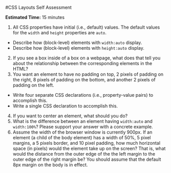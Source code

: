 #CSS Layouts Self Assessment

**Estimated Time:** 15 minutes

1. All CSS properties have initial (i.e., default) values. The default values for the `width` and `height` properties are `auto`.
  * Describe how (block-level) elements with `width:auto` display.
  * Describe how (block-level) elements with `height:auto` display.
2. If you see a box inside of a box on a webpage, what does that tell you about the relationship between the corresponding elements in the HTML?
3. You want an element to have no padding on top, 2 pixels of padding on the right, 8 pixels of padding on the bottom, and another 2 pixels of padding on the left.
  * Write four separate CSS declarations (i.e., property-value pairs) to accomplish this.
  * Write a single CSS declaration to accomplish this.
4. If you want to center an element, what should you do?
5. What is the difference between an element having `width:auto` and `width:100%`? Please support your answer with a concrete example.
6. Assume the width of the browser window is currently 900px. If an element (a child of the body element) has a width of 50%, 5 pixel margins, a 5 pixels border, and 10 pixel padding, how much horizontal space (in pixels) would the element take up on the screen? That is, what would the distance from the outer edge of the the left margin to the outer edge of the right margin be? You should assume that the default 8px margin on the body is in effect.
